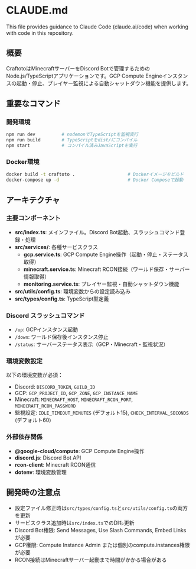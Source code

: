 # CLAUDE.md

This file provides guidance to Claude Code (claude.ai/code) when working with code in this repository.

## 概要

CraftotoはMinecraftサーバーをDiscord Botで管理するためのNode.js/TypeScriptアプリケーションです。GCP Compute Engineインスタンスの起動・停止、プレイヤー監視による自動シャットダウン機能を提供します。

## 重要なコマンド

### 開発環境
```bash
npm run dev          # nodemonでTypeScriptを監視実行
npm run build        # TypeScriptをdist/にコンパイル
npm start            # コンパイル済みJavaScriptを実行
```

### Docker環境
```bash
docker build -t craftoto .                    # Dockerイメージをビルド
docker-compose up -d                          # Docker Composeで起動
```

## アーキテクチャ

### 主要コンポーネント

- **src/index.ts**: メインファイル。Discord Bot起動、スラッシュコマンド登録・処理
- **src/services/**: 各種サービスクラス
  - **gcp.service.ts**: GCP Compute Engine操作（起動・停止・ステータス取得）
  - **minecraft.service.ts**: Minecraft RCON接続（ワールド保存・サーバー情報取得）
  - **monitoring.service.ts**: プレイヤー監視・自動シャットダウン機能
- **src/utils/config.ts**: 環境変数からの設定読み込み
- **src/types/config.ts**: TypeScript型定義

### Discord スラッシュコマンド

- `/up`: GCPインスタンス起動
- `/down`: ワールド保存後インスタンス停止  
- `/status`: サーバーステータス表示（GCP・Minecraft・監視状況）

### 環境変数設定

以下の環境変数が必須：
- Discord: `DISCORD_TOKEN`, `GUILD_ID`
- GCP: `GCP_PROJECT_ID`, `GCP_ZONE`, `GCP_INSTANCE_NAME`
- Minecraft: `MINECRAFT_HOST`, `MINECRAFT_RCON_PORT`, `MINECRAFT_RCON_PASSWORD`
- 監視設定: `IDLE_TIMEOUT_MINUTES` (デフォルト15), `CHECK_INTERVAL_SECONDS` (デフォルト60)

### 外部依存関係

- **@google-cloud/compute**: GCP Compute Engine操作
- **discord.js**: Discord Bot API
- **rcon-client**: Minecraft RCON通信
- **dotenv**: 環境変数管理

## 開発時の注意点

- 設定ファイル修正時は`src/types/config.ts`と`src/utils/config.ts`の両方を更新
- サービスクラス追加時は`src/index.ts`でのDIも更新
- Discord Bot権限: Send Messages, Use Slash Commands, Embed Links が必要
- GCP権限: Compute Instance Admin または個別のcompute.instances権限が必要
- RCON接続はMinecraftサーバー起動まで時間がかかる場合がある